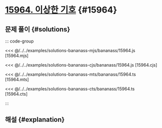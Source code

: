 # [15964. 이상한 기호](https://www.acmicpc.net/problem/15964) {#15964}

<!-- @include: @/shared/wip.ko.md -->

## 문제 풀이 {#solutions}

::: code-group

<<< @/../../examples/solutions-bananass-mjs/bananass/15964.js [15964.mjs]

<<< @/../../examples/solutions-bananass-cjs/bananass/15964.js [15964.cjs]

<<< @/../../examples/solutions-bananass-mts/bananass/15964.ts [15964.mts]

<<< @/../../examples/solutions-bananass-cts/bananass/15964.ts [15964.cts]

:::

## 해설 {#explanation}
